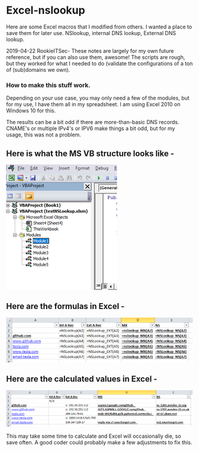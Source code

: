 # Excel-nslookup
Here are some Excel macros that I modified from others.  I wanted a place to save them for later use.  NSlookup, internal DNS lookup, External DNS lookup.


2019-04-22 RookieITSec- These notes are largely for my own future reference, but if you can also use them, awesome!  The scripts are rough, but they worked for what I needed to do (validate the configurations of a ton of (sub)domains we own).

### How to make this stuff work.  

Depending on your use case, you may only need a few of the modules, but for my use, I have them all in my spreadsheet.
I am using Excel 2010 on Windows 10 for this.

The results can be a bit odd if there are more-than-basic DNS records.  CNAME's or multiple IPv4's or IPV6 make things a bit odd, but for my usage, this was not a problem.

## Here is what the MS VB structure looks like - 
![](https://github.com/RookieITSec/Excel-nslookup/blob/master/ss-VB.png)

## Here are the formulas in Excel -
![](https://github.com/RookieITSec/Excel-nslookup/blob/master/ss-Formulas.png)

## Here are the calculated values in Excel - 
![](https://github.com/RookieITSec/Excel-nslookup/blob/master/ss-calced.png)


This may take some time to calculate and Excel will occasionally die, so save often.  A good coder could probably make a few adjustments to fix this.



